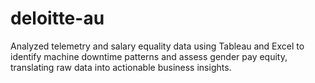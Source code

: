 # deloitte-au
Analyzed telemetry and salary equality data using Tableau and Excel to identify machine downtime patterns and assess gender pay equity, translating raw data into actionable business insights.
